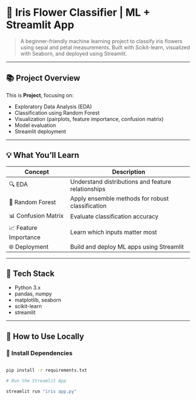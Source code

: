 # 🌸 Iris Flower Classifier | ML + Streamlit App



> A beginner-friendly machine learning project to classify iris flowers using sepal and petal measurements. Built with Scikit-learn, visualized with Seaborn, and deployed using Streamlit.

---

<!-- ## 🚀 Quick Links

- 🔬 [View Jupyter Notebook](https://github.com/Murugayesu/Iris-Classifier/blob/main/iris_classifier.ipynb)
- 🌐 [Launch the Web App (Streamlit)](https://iris-classifier.streamlit.app)


--- -->

## 📚 Project Overview

This is **Project**, focusing on:

- Exploratory Data Analysis (EDA)
- Classification using Random Forest
- Visualization (pairplots, feature importance, confusion matrix)
- Model evaluation
- Streamlit deployment

---

## 💡 What You’ll Learn

| Concept                 | Description |
|------------------------|-------------|
| 🔍 EDA                | Understand distributions and feature relationships |
| 🌳 Random Forest      | Apply ensemble methods for robust classification |
| 📊 Confusion Matrix   | Evaluate classification accuracy |
| 📈 Feature Importance | Learn which inputs matter most |
| 🌐 Deployment         | Build and deploy ML apps using Streamlit |

---

## 🧠 Tech Stack

- Python 3.x
- pandas, numpy
- matplotlib, seaborn
- scikit-learn
- streamlit

---

## 🧪 How to Use Locally

### 🔧 Install Dependencies
```bash

pip install -r requirements.txt

# Run the Streamlit App

streamlit run "iris app.py"

